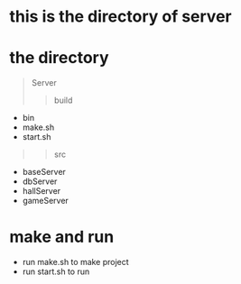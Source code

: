 # this is the directory of server
# the directory
> Server
>> build
- bin
- make.sh
- start.sh
>> src
- baseServer
- dbServer
- hallServer
- gameServer

# make and run
- run make.sh to make project
- run start.sh to run
